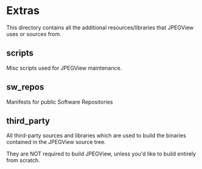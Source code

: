 # Extras

This directory contains all the additional resources/libraries that JPEGView uses or sources from.

## scripts

Misc scripts used for JPEGView maintenance.

## sw_repos

Manifests for public Software Repositories

## third_party

All third-party sources and libraries which are used to build the binaries contained in the JPEGView source tree.

They are NOT required to build JPEGView, unless you'd like to build entirely from scratch.
